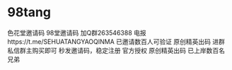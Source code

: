 # 98tang
色花堂邀请码 98堂邀请码 加Q群263546388 电报https://t.me/SEHUATANGYAOQINMA 已邀请数百人可验证 原创精英出码 进群私信群主购买即可 秒发邀请码，稳定注册 官方授权 原创精英出码 已上岸数百名兄弟
